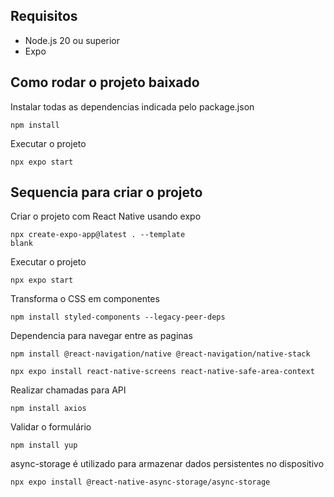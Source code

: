 ## Requisitos

* Node.js 20 ou superior
* Expo

## Como rodar o projeto baixado
Instalar todas as dependencias indicada pelo package.json
```
npm install
```

Executar o projeto
```
npx expo start
```


## Sequencia para criar o projeto
Criar o projeto com React Native usando expo
```
npx create-expo-app@latest . --template
blank
```

Executar o projeto
```
npx expo start
```

Transforma o CSS em componentes
```
npm install styled-components --legacy-peer-deps

```

Dependencia para navegar entre as paginas
```
npm install @react-navigation/native @react-navigation/native-stack
```
```
npx expo install react-native-screens react-native-safe-area-context
```

Realizar chamadas para API
```
npm install axios
```

Validar o formulário
```
npm install yup
```

async-storage é utilizado para armazenar dados persistentes no dispositivo
```
npx expo install @react-native-async-storage/async-storage
```
